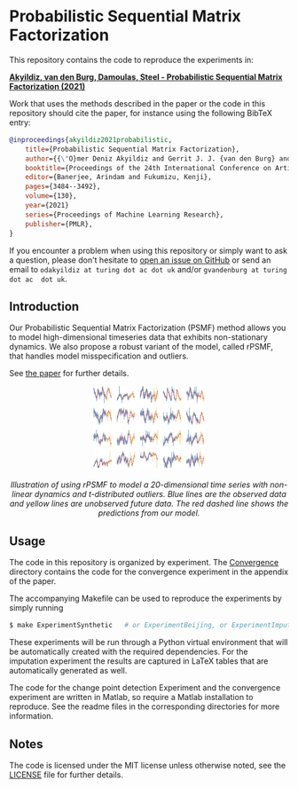 # Probabilistic Sequential Matrix Factorization

This repository contains the code to reproduce the experiments in:

[**Akyildiz, van den Burg, Damoulas, Steel - Probabilistic Sequential Matrix 
Factorization (2021)**](http://proceedings.mlr.press/v130/akyildiz21a.html)

Work that uses the methods described in the paper or the code in this 
repository should cite the paper, for instance using the following BibTeX 
entry:

```bib
@inproceedings{akyildiz2021probabilistic,
    title={Probabilistic Sequential Matrix Factorization},
    author={{\"O}mer Deniz Akyildiz and Gerrit J. J. {van den Burg} and Theodoros Damoulas and Mark F. J. Steel},
    booktitle={Proceedings of the 24th International Conference on Artificial Intelligence and Statistics},
    editor={Banerjee, Arindam and Fukumizu, Kenji},
    pages={3484--3492},
    volume={130},
    year={2021}
    series={Proceedings of Machine Learning Research},
    publisher={PMLR},
}
```

If you encounter a problem when using this repository or simply want to ask a 
question, please don't hesitate to [open an issue on 
GitHub](https://github.com/alan-turing-institute/rPSMF) or send an email to 
``odakyildiz at turing dot ac dot uk`` and/or ``gvandenburg at turing dot ac 
dot uk``.

## Introduction

Our Probabilistic Sequential Matrix Factorization (PSMF) method allows you to 
model high-dimensional timeseries data that exhibits non-stationary dynamics. 
We also propose a robust variant of the model, called rPSMF, that handles 
model misspecification and outliers.

See [the paper](http://proceedings.mlr.press/v130/akyildiz21a.html) for 
further details.

<p align="center">
  <img width="40%" src="./.github/rpsmf.png" alt="Illustration of fitting 
  rPSMF to a multidimensional time series that contains outliers">
  <br>
  <br>
  <span><i>Illustration of using rPSMF to model a 20-dimensional time series 
  with non-linear dynamics and t-distributed outliers. Blue lines are the 
  observed data and yellow lines are unobserved future data. The red dashed 
  line shows the predictions from our model.
  </i></span>
</p>

## Usage

The code in this repository is organized by experiment. The 
[Convergence](./Convergence) directory contains the code for the convergence 
experiment in the appendix of the paper.

The accompanying Makefile can be used to reproduce the experiments by simply 
running

```bash
$ make ExperimentSynthetic   # or ExperimentBeijing, or ExperimentImpute, or ExperimentRecursive
```

These experiments will be run through a Python virtual environment that will 
be automatically created with the required dependencies. For the imputation 
experiment the results are captured in LaTeX tables that are automatically 
generated as well.

The code for the change point detection Experiment and the convergence 
experiment are written in Matlab, so require a Matlab installation to 
reproduce. See the readme files in the corresponding directories for more 
information.

## Notes

The code is licensed under the MIT license unless otherwise noted, see the 
[LICENSE](./LICENSE) file for further details.
